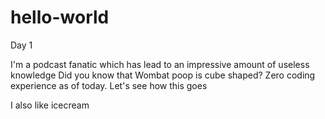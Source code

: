 # hello-world

Day 1

I'm a podcast fanatic which has lead to an impressive amount of useless knowledge
Did you know that Wombat poop is cube shaped?
Zero coding experience as of today. Let's see how this goes

I also like icecream
